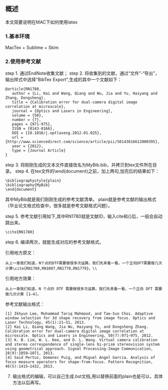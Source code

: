 ## 概述
本文简要说明在MAC下如何使用latex

### 1.基本环境
MacTex + Sublime + Skim

### 2.使用参考文献
step 1. 通过EndNote收集文献；
step 2. 将收集到的文献，通过“文件”-“导出”，输出样式中选择"BibTex Export",生成的其中一个文献如下：
```
@article{RN1780,
   author = {Li, Kai and Wang, Qiang and Wu, Jia and Yu, Haiyang and Zhang, Dongsheng},
   title = {Calibration error for dual-camera digital image correlation at microscale},
   journal = {Optics and Lasers in Engineering},
   volume = {50},
   number = {7},
   pages = {971-975},
   ISSN = {0143-8166},
   DOI = {10.1016/j.optlaseng.2012.01.025},
   url = {http://www.sciencedirect.com/science/article/pii/S0143816612000395},
   year = {2012},
   type = {Journal Article}
}
```
step 3. 将刚刚生成的文本文件直接改名为MyBib.bib，并拷贝到tex文件所在目录。
step 4. 在tex文件的\end{document}之前，加上两句,加完后的结果如下：
```
\bibliographystyle{plain}
\bibliography{MyBib}
\end{document}
```
其中MyBib就是我们刚刚生成的参考文献清单。
plain就是参考文献的输出格式（毕业论文格式检查中，很多就是参考文献格式问题）。

step 5. 参考文献引用如下,其中RN1780就是文献ID，输入cite和{}后，一般会自动跳出来。
```
\cite{RN1780}
```
step 6. 编译两次，就能生成对应的参考文献格式。

引用地方原文：
```
从上一章我们知道，N个点的DTF需要做很多次运算。我们先来看一看，一个正向DFT需要做几次计算\cite{RN1780,RN1087,RN1778,RN1779}。\\
```
引用地方效果：
```
从上一章我们知道，N 个点的 DTF 需要做很多次运算。我们先来看一看，一个正向 DFT 需要做几次计算 [1–4]。
```
参考文献输出格式：
```
[1] Ikhyun Lee, Muhammad Tariq Mahmood, and Tae-Sun Choi. Adaptive window selection for 3d shape recovery from image focus. Optics and Laser Technology, 45(1):21–31, 2013.
[2] Kai Li, Qiang Wang, Jia Wu, Haiyang Yu, and Dongsheng Zhang. Calibration error for dual-camera digital image correlation at microscale. Optics and Lasers in Engineering, 50(7):971–975, 2012.
[3] K. B. Lim, W. L. Kee, and D. L. Wang. Virtual camera calibration and stereo correspondence of single-lens bi-prism stereovision system using geometrical approach. Signal Processing-Image Communication, 28(9):1059–1071, 2013.
[4] Said Pertuz, Domenec Puig, and Miguel Angel Garcia. Analysis of focus measure operators for shape-from-focus. Pattern Recognition, 46(5):1415–1432, 2013.
```
7. 输出格式的编辑，可以自己生成.bst文档,用以替换前面的plain也是可以，具体方法以后再写。